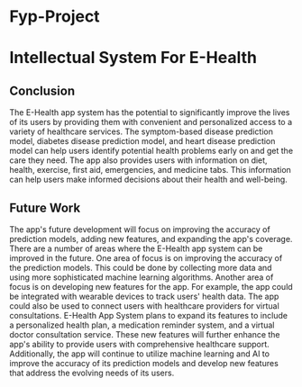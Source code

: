 # Fyp-Project

<h1>Intellectual System For E-Health</h1>

## Conclusion
The E-Health app system has the potential to significantly improve the lives of its users by providing them with convenient and personalized access to a variety of healthcare services. The symptom-based disease prediction model, diabetes disease prediction model, and heart disease prediction model can help users identify potential health problems early on and get the care they need. The app also provides users with information on diet, health, exercise, first aid, emergencies, and medicine tabs. This information can help users make informed decisions about their health and well-being.

## Future Work
The app's future development will focus on improving the accuracy of prediction models, adding new features, and expanding the app's coverage. There are a number of areas where the E-Health app system can be improved in the future. One area of focus is on improving the accuracy of the prediction models. This could be done by collecting more data and using more sophisticated machine learning algorithms. Another area of focus is on developing new features for the app. For example, the app could be integrated with wearable devices to track users' health data. The app could also be used to connect users with healthcare providers for virtual consultations. E-Health App System plans to expand its features to include a personalized health plan, a medication reminder system, and a virtual doctor consultation service. These new features will further enhance the app's ability to provide users with comprehensive healthcare support. Additionally, the app will continue to utilize machine learning and AI to improve the accuracy of its prediction models and develop new features that address the evolving needs of its users.

